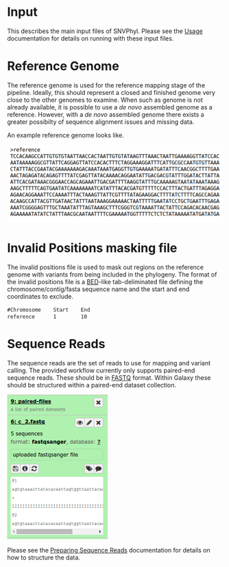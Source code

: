 # Input

This describes the main input files of SNVPhyl.  Please see the [Usage][] documentation for details on running with these input files.

# Reference Genome

The reference genome is used for the reference mapping stage of the pipeline.  Ideally, this should represent a closed and finished genome very close to the other genomes to examine.  When such as genome is not already available, it is possible to use a *de novo* assembled genome as a reference.  However, with a *de novo* assembled genome there exists a greater possibilty of sequence alignment issues and missing data.

An example reference genome looks like.

![reference-genome][]

# Invalid Positions masking file

The invalid positions file is used to mask out regions on the reference genome with variants from being included in the phylogeny.  The format of the invalid positions file is a [BED][]-like tab-deliminated file defining the chromosome/contig/fasta sequence name and the start and end coordinates to exclude.

```
#Chromosome    Start    End
reference      1        10
```

# Sequence Reads

The sequence reads are the set of reads to use for mapping and variant calling.  The provided workflow currently only supports paired-end sequence reads.  These should be in [FASTQ][] format.  Within Galaxy these should be structured within a paired-end dataset collection.

![galaxy-paired-sequence-reads][]

Please see the [Preparing Sequence Reads][] documentation for details on how to structure the data.

[Usage]: usage.md
[reference-genome]: images/reference-genome.png
[FASTQ]: https://en.wikipedia.org/wiki/FASTQ_format
[galaxy-paired-sequence-reads]: images/galaxy-paired-sequence-reads.png
[Preparing Sequence Reads]: usage.md#preparing-sequence-reads
[BED]: http://genome.ucsc.edu/FAQ/FAQformat#format1
